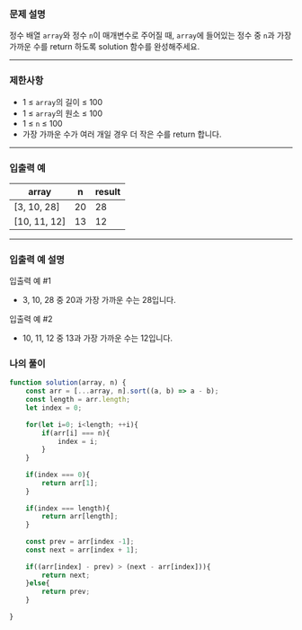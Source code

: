 ### **문제 설명**

정수 배열 `array`와 정수 `n`이 매개변수로 주어질 때, `array`에 들어있는 정수 중 `n`과 가장 가까운 수를 return 하도록 solution 함수를 완성해주세요.

---

### 제한사항

- 1 ≤ `array`의 길이 ≤ 100
- 1 ≤ `array`의 원소 ≤ 100
- 1 ≤ `n` ≤ 100
- 가장 가까운 수가 여러 개일 경우 더 작은 수를 return 합니다.

---

### 입출력 예

| array | n | result |
| --- | --- | --- |
| [3, 10, 28] | 20 | 28 |
| [10, 11, 12] | 13 | 12 |

---

### 입출력 예 설명

입출력 예 #1

- 3, 10, 28 중 20과 가장 가까운 수는 28입니다.

입출력 예 #2

- 10, 11, 12 중 13과 가장 가까운 수는 12입니다.

### 나의 풀이

```javascript
function solution(array, n) {
    const arr = [...array, n].sort((a, b) => a - b);
    const length = arr.length;
    let index = 0;
    
    for(let i=0; i<length; ++i){
        if(arr[i] === n){
            index = i;
        }
    }
    
    if(index === 0){
        return arr[1];
    }
    
    if(index === length){
        return arr[length];
    }
    
    const prev = arr[index -1];
    const next = arr[index + 1];
    
    if((arr[index] - prev) > (next - arr[index])){
        return next;
    }else{
        return prev;
    }
    
}
```